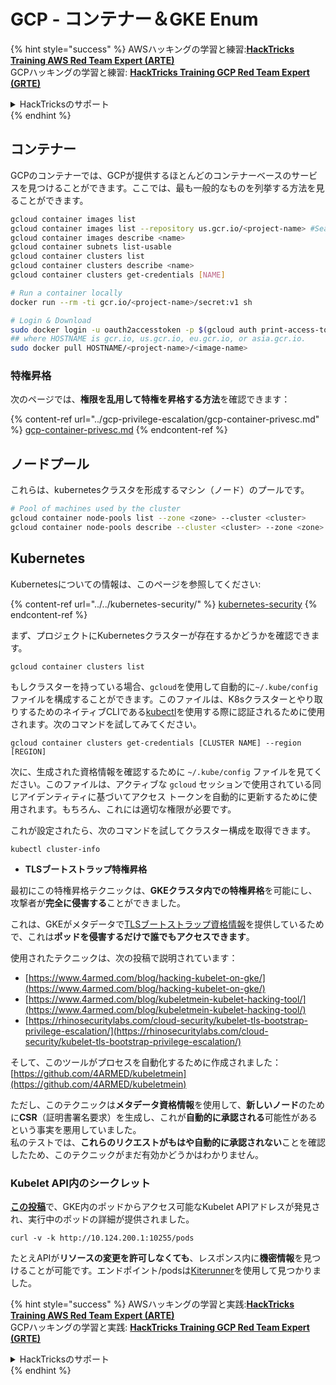 # GCP - コンテナー＆GKE Enum

{% hint style="success" %}
AWSハッキングの学習と練習:<img src="/.gitbook/assets/image.png" alt="" data-size="line">[**HackTricks Training AWS Red Team Expert (ARTE)**](https://training.hacktricks.xyz/courses/arte)<img src="/.gitbook/assets/image.png" alt="" data-size="line">\
GCPハッキングの学習と練習: <img src="/.gitbook/assets/image (2).png" alt="" data-size="line">[**HackTricks Training GCP Red Team Expert (GRTE)**<img src="/.gitbook/assets/image (2).png" alt="" data-size="line">](https://training.hacktricks.xyz/courses/grte)

<details>

<summary>HackTricksのサポート</summary>

* [**サブスクリプションプラン**](https://github.com/sponsors/carlospolop)をチェック！
* 💬 [**Discordグループ**](https://discord.gg/hRep4RUj7f)に参加するか、[**telegramグループ**](https://t.me/peass)に参加するか、**Twitter** 🐦 [**@hacktricks\_live**](https://twitter.com/hacktricks\_live)**をフォロー**してください。
* **HackTricks**と**HackTricks Cloud**のgithubリポジトリにPRを提出して**ハッキングトリックを共有**してください。

</details>
{% endhint %}

## コンテナー

GCPのコンテナーでは、GCPが提供するほとんどのコンテナーベースのサービスを見つけることができます。ここでは、最も一般的なものを列挙する方法を見ることができます。
```bash
gcloud container images list
gcloud container images list --repository us.gcr.io/<project-name> #Search in other subdomains repositories
gcloud container images describe <name>
gcloud container subnets list-usable
gcloud container clusters list
gcloud container clusters describe <name>
gcloud container clusters get-credentials [NAME]

# Run a container locally
docker run --rm -ti gcr.io/<project-name>/secret:v1 sh

# Login & Download
sudo docker login -u oauth2accesstoken -p $(gcloud auth print-access-token) https://HOSTNAME
## where HOSTNAME is gcr.io, us.gcr.io, eu.gcr.io, or asia.gcr.io.
sudo docker pull HOSTNAME/<project-name>/<image-name>
```
### 特権昇格

次のページでは、**権限を乱用して特権を昇格する方法**を確認できます：

{% content-ref url="../gcp-privilege-escalation/gcp-container-privesc.md" %}
[gcp-container-privesc.md](../gcp-privilege-escalation/gcp-container-privesc.md)
{% endcontent-ref %}

## ノードプール

これらは、kubernetesクラスタを形成するマシン（ノード）のプールです。
```bash
# Pool of machines used by the cluster
gcloud container node-pools list --zone <zone> --cluster <cluster>
gcloud container node-pools describe --cluster <cluster> --zone <zone> <node-pool>
```
## Kubernetes

Kubernetesについての情報は、このページを参照してください:

{% content-ref url="../../kubernetes-security/" %}
[kubernetes-security](../../kubernetes-security/)
{% endcontent-ref %}

まず、プロジェクトにKubernetesクラスターが存在するかどうかを確認できます。
```
gcloud container clusters list
```
もしクラスターを持っている場合、`gcloud`を使用して自動的に`~/.kube/config`ファイルを構成することができます。このファイルは、K8sクラスターとやり取りするためのネイティブCLIである[kubectl](https://kubernetes.io/docs/reference/kubectl/overview/)を使用する際に認証されるために使用されます。次のコマンドを試してみてください。
```
gcloud container clusters get-credentials [CLUSTER NAME] --region [REGION]
```
次に、生成された資格情報を確認するために `~/.kube/config` ファイルを見てください。このファイルは、アクティブな `gcloud` セッションで使用されている同じアイデンティティに基づいてアクセス トークンを自動的に更新するために使用されます。もちろん、これには適切な権限が必要です。

これが設定されたら、次のコマンドを試してクラスター構成を取得できます。
```
kubectl cluster-info
```
- **TLSブートストラップ特権昇格**

最初にこの特権昇格テクニックは、**GKEクラスタ内での特権昇格**を可能にし、攻撃者が**完全に侵害する**ことができました。

これは、GKEがメタデータで[TLSブートストラップ資格情報](https://kubernetes.io/docs/reference/command-line-tools-reference/kubelet-tls-bootstrapping/)を提供しているためで、これは**ポッドを侵害するだけで誰でもアクセスできます**。

使用されたテクニックは、次の投稿で説明されています：

- [https://www.4armed.com/blog/hacking-kubelet-on-gke/](https://www.4armed.com/blog/hacking-kubelet-on-gke/)
- [https://www.4armed.com/blog/kubeletmein-kubelet-hacking-tool/](https://www.4armed.com/blog/kubeletmein-kubelet-hacking-tool/)
- [https://rhinosecuritylabs.com/cloud-security/kubelet-tls-bootstrap-privilege-escalation/](https://rhinosecuritylabs.com/cloud-security/kubelet-tls-bootstrap-privilege-escalation/)

そして、このツールがプロセスを自動化するために作成されました：[https://github.com/4ARMED/kubeletmein](https://github.com/4ARMED/kubeletmein)

ただし、このテクニックは**メタデータ資格情報**を使用して、**新しいノード**のために**CSR**（証明書署名要求）を生成し、これが**自動的に承認される**可能性があるという事実を悪用していました。\
私のテストでは、**これらのリクエストがもはや自動的に承認されない**ことを確認したため、このテクニックがまだ有効かどうかはわかりません。

### Kubelet API内のシークレット <a href="#the-kubelet-api-git-secrets-redux" id="the-kubelet-api-git-secrets-redux"></a>

[**この投稿**](https://blog.assetnote.io/2022/05/06/cloudflare-pages-pt3/)で、GKE内のポッドからアクセス可能なKubelet APIアドレスが発見され、実行中のポッドの詳細が提供されました。
```
curl -v -k http://10.124.200.1:10255/pods
```
たとえAPIが**リソースの変更を許可しなくても**、レスポンス内に**機密情報**を見つけることが可能です。エンドポイント/podsは[Kiterunner](https://github.com/assetnote/kiterunner)を使用して見つかりました。

{% hint style="success" %}
AWSハッキングの学習と実践:<img src="/.gitbook/assets/image.png" alt="" data-size="line">[**HackTricks Training AWS Red Team Expert (ARTE)**](https://training.hacktricks.xyz/courses/arte)<img src="/.gitbook/assets/image.png" alt="" data-size="line">\
GCPハッキングの学習と実践: <img src="/.gitbook/assets/image (2).png" alt="" data-size="line">[**HackTricks Training GCP Red Team Expert (GRTE)**<img src="/.gitbook/assets/image (2).png" alt="" data-size="line">](https://training.hacktricks.xyz/courses/grte)

<details>

<summary>HackTricksのサポート</summary>

* [**購読プラン**](https://github.com/sponsors/carlospolop)をチェック！
* 💬 [**Discordグループ**](https://discord.gg/hRep4RUj7f)または[**telegramグループ**](https://t.me/peass)に**参加**するか、**Twitter** 🐦 [**@hacktricks\_live**](https://twitter.com/hacktricks\_live)**をフォロー**してください。
* ハッキングトリックを共有するために、[**HackTricks**](https://github.com/carlospolop/hacktricks)と[**HackTricks Cloud**](https://github.com/carlospolop/hacktricks-cloud)のGitHubリポジトリにPRを提出してください。

</details>
{% endhint %}

